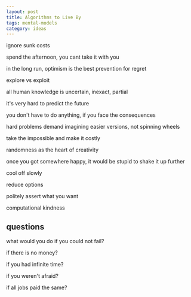```yaml
---
layout: post
title: Algorithms to Live By
tags: mental-models
category: ideas 
---
```


ignore sunk costs 

spend the afternoon, you cant take it with you 

in the long run, optimism is the best prevention for regret

explore vs exploit 

all human knowledge is uncertain, inexact, partial 

it's very hard to predict the future

you don't have to do anything, if you face the consequences

hard problems demand imagining easier versions, not spinning wheels 

take the impossible and make it costly 

randomness as the heart of creativity 

once you got somewhere happy, it would be stupid to shake it up further 

cool off slowly 

reduce options

politely assert what you want 

computational kindness


## questions

what would you do if you could not fail?

if there is no money?

if you had infinite time? 

if you weren't afraid?

if all jobs paid the same?
